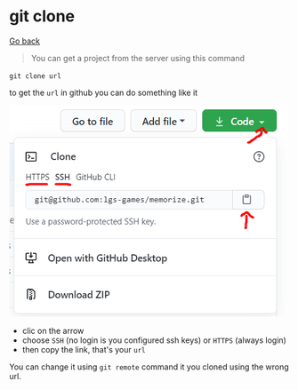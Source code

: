 # git clone

[Go back](..)

> You can get a project from the server
> using this command

``git clone url``

to get the ``url`` in github you can do something
like it

![clone](clone.png)

* clic on the arrow
* choose ``SSH`` (no login is you configured ssh keys)
or ``HTTPS`` (always login)
* then copy the link, that's your ``url``

You can change it using ``git remote``
command it you cloned using the wrong url.